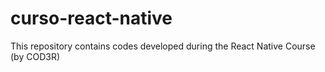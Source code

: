 # curso-react-native
This repository contains codes developed during the React Native Course (by COD3R)
